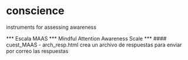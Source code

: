 # conscience
instruments for assessing awareness

*** Escala MAAS
*** Mindful Attention Awareness Scale
*** #### cuest_MAAS - arch_resp.html  crea un archivo de respuestas para enviar por correo las respuestas
